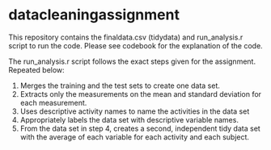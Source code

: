 # datacleaningassignment

This repository contains the finaldata.csv (tidydata) and run_analysis.r script to run the code. Please see codebook for the explanation of the code.

The run_analysis.r script follows the exact steps given for the assignment. Repeated below:
1. Merges the training and the test sets to create one data set.
2. Extracts only the measurements on the mean and standard deviation for each measurement.
3. Uses descriptive activity names to name the activities in the data set
4. Appropriately labels the data set with descriptive variable names.
5. From the data set in step 4, creates a second, independent tidy data set with the average of each variable for each activity and each subject.
